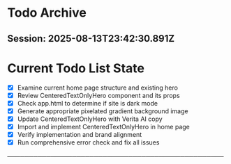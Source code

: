 # Todo Archive


## Session: 2025-08-13T23:42:30.891Z

<!-- DO NOT EDIT - Managed by todo_list tool -->
<!-- Updated: 2025-08-13T23:34:33.314Z -->

# Current Todo List State

- [x] Examine current home page structure and existing hero
- [x] Review CenteredTextOnlyHero component and its props
- [x] Check app.html to determine if site is dark mode
- [x] Generate appropriate pixelated gradient background image
- [x] Update CenteredTextOnlyHero with Verita AI copy
- [x] Import and implement CenteredTextOnlyHero in home page
- [x] Verify implementation and brand alignment
- [x] Run comprehensive error check and fix all issues

──────────────────────────────────────────────────

